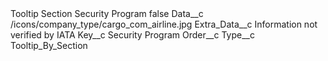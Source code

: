 <?xml version="1.0" encoding="UTF-8"?>
<CustomMetadata xmlns="http://soap.sforce.com/2006/04/metadata" xmlns:xsi="http://www.w3.org/2001/XMLSchema-instance" xmlns:xsd="http://www.w3.org/2001/XMLSchema">
    <label>Tooltip Section Security Program</label>
    <protected>false</protected>
    <values>
        <field>Data__c</field>
        <value xsi:type="xsd:string">/icons/company_type/cargo_com_airline.jpg</value>
    </values>
    <values>
        <field>Extra_Data__c</field>
        <value xsi:type="xsd:string">Information not verified by IATA</value>
    </values>
    <values>
        <field>Key__c</field>
        <value xsi:type="xsd:string">Security Program</value>
    </values>
    <values>
        <field>Order__c</field>
        <value xsi:nil="true"/>
    </values>
    <values>
        <field>Type__c</field>
        <value xsi:type="xsd:string">Tooltip_By_Section</value>
    </values>
</CustomMetadata>
